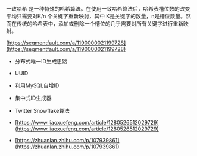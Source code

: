  一致哈希 是一种特殊的哈希算法。在使用一致哈希算法后，哈希表槽位数的改变平均只需要对K/n 个关键字重新映射，其中 K是关键字的数量，n是槽位数量。然而在传统的哈希表中，添加或删除一个槽位的几乎需要对所有关键字进行重新映射。

 [https://segmentfault.com/a/1190000021199728](https://segmentfault.com/a/1190000021199728)

- 分布式唯一ID生成思路

 - UUID

 - 利用MySQL自增ID

 - 集中式ID生成器

 - Twitter Snowflake算法

 - [https://www.liaoxuefeng.com/article/1280526512029729](https://www.liaoxuefeng.com/article/1280526512029729)

 - [https://zhuanlan.zhihu.com/p/107939861](https://zhuanlan.zhihu.com/p/107939861)